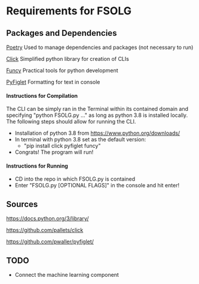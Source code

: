 # Requirements for FSOLG


## Packages and Dependencies

[Poetry](https://python-poetry.org/)
Used to manage dependencies and packages (not necessary to run)

[Click](https://github.com/pallets/click)
Simplified python library for creation of CLIs

[Funcy](https://github.com/Suor/funcy)
Practical tools for python development

[PyFiglet](https://github.com/pwaller/pyfiglet/blob/master/README)
Formatting for text in console

#### Instructions for Compilation

The CLI can be simply ran in the Terminal within its contained domain and specifying "python FSOLG.py ..." as long as python 3.8
is installed locally. The following steps should allow for running the CLI.

- Installation of python 3.8 from https://www.python.org/downloads/
- In terminal with python 3.8 set as the default version: 
    - "pip install click pyfiglet funcy"
- Congrats! The program will run!

#### Instructions for Running

- CD into the repo in which FSOLG.py is contained
- Enter "FSOLG.py [OPTIONAL FLAGS]" in the console and hit enter!

## Sources
https://docs.python.org/3/library/

https://github.com/pallets/click

https://github.com/pwaller/pyfiglet/

## TODO

* Connect the machine learning component
